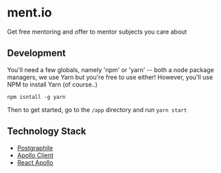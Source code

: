 # ment.io
Get free mentoring and offer to mentor subjects you care about

## Development

You'll need a few globals, namely 'npm' or 'yarn' -- both a node package managers, we use Yarn but
you're free to use either! However, you'll use NPM to install Yarn (of course..)

```
npm isntall -g yarn
```

Then to get started, go to the `/app` directory and run `yarn start`

## Technology Stack

- [Postgraphile]()
- [Apollo Client](https://github.com/apollographql/apollo-client)
- [React Apollo](https://github.com/apollographql/react-apollo)
